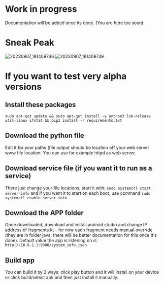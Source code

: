 # Work in progress
Documentation will be added once its done. (You are here too soon)
# Sneak Peak
![20230907_181409746](https://github.com/marek-guran/linux-server-info/assets/26904790/7ad7f24e-e40d-4fd9-9048-00f0f90e5e4b)
![20230907_181409749](https://github.com/marek-guran/linux-server-info/assets/26904790/f3fc92f4-300b-4220-835f-6d025aeb1ee3)

# If you want to test very alpha versions
## Install these packages
```sudo apt-get update && sudo apt-get install -y python3 lsb-release util-linux ifstat && pip3 install -r requirements.txt```
## Download the python file
Edit it for your paths (file output should be location off your web server www file location. You can use for example httpd as web server.
## Download service file (if you want it to run as a service)
There just change your file locations, start it with:
```sudo systemctl start server-info```
and if you want it to start on each boot, use command
```sudo systemctl enable server-info```
## Download the APP folder
Once downloaded, download and install android studio and change IP address of fragments.kt - for now each fragment needs manual override (they are in folder java, there will be better documentation for this once it's done). Default value the app is listening on is: `http://10.0.1.1:9000/system_info.json`
## Build app
You can build it by 2 ways: click play button and it will install on your device or click build/select apk and then just install it manually.
